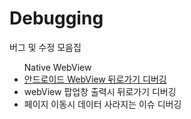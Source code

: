 # Debugging
버그 및 수정 모음집

<ul>Native WebView
  
  <li><a href="https://github.com/ahnhuiwon/Debugging/blob/main/native_web/popup_back.md">안드로이드 WebView 뒤로가기 디버깅</a></li>
  <li>webView 팝업창 출력시 뒤로가기 디버깅</li>
  <li>페이지 이동시 데이터 사라지는 이슈 디버깅</li>
  
</ul>
